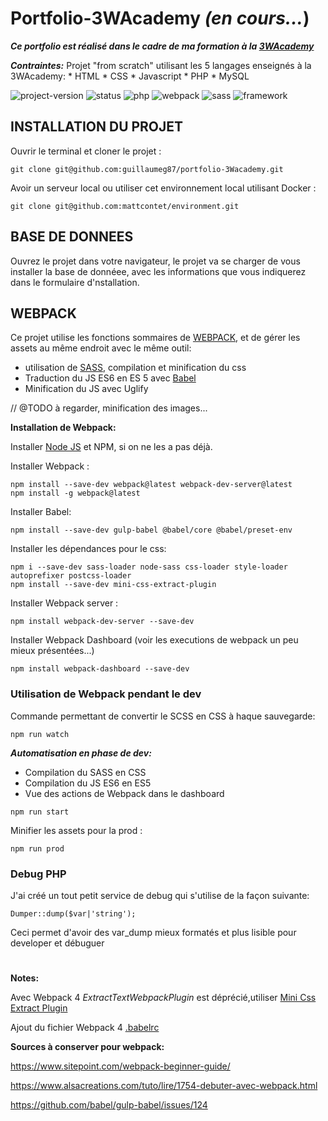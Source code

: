 # Portfolio-3WAcademy **_(en cours..._**)
**_Ce portfolio est réalisé dans le cadre de ma formation à la [3WAcademy](https://3wa.fr/)_**

**_Contraintes:_**
Projet "from scratch" utilisant les 5 langages enseignés à la 3WAcademy:
          * HTML
          * CSS
          * Javascript
          * PHP
          * MySQL
          <!-- https://shields.io/--> 
          <!-- exemple https://img.shields.io/badge/<LABEL>-<MESSAGE>-<COLOR> -->
 
![project-version](https://img.shields.io/badge/Project_version-0.0-red.svg)
![status](https://img.shields.io/badge/Status-in_development-blue.svg)
![php](https://img.shields.io/badge/php-7.3-blueviolet.svg?logo=php)
![webpack](https://img.shields.io/badge/webpack-4.39-yellow.svg?logo=webpack)
![sass](https://img.shields.io/badge/css-sass-pink.svg?logo=sass)
![framework](https://img.shields.io/badge/framework-from_scratch-black.svg)

## INSTALLATION DU PROJET

Ouvrir le terminal et cloner le projet : 
```
git clone git@github.com:guillaumeg87/portfolio-3Wacademy.git
```

Avoir un serveur local ou utiliser cet environnement local utilisant Docker : 
```
git clone git@github.com:mattcontet/environment.git
```
## BASE DE DONNEES

Ouvrez le projet dans votre navigateur, le projet va se charger de vous installer la base de donnéee, avec les informations que vous indiquerez dans le formulaire d'nstallation.
 
## WEBPACK

Ce projet utilise les fonctions sommaires de [WEBPACK](https://webpack.js.org/), et de gérer les assets au même endroit avec le même outil:
- utilisation de [SASS](https://sass-lang.com/), compilation et minification du css 
- Traduction du JS ES6 en ES 5 avec [Babel](https://babeljs.io/)
- Minification du JS avec Uglify

// @TODO à regarder, minification des images...

__Installation de Webpack:__
 
Installer [Node JS](https://nodejs.org/en/) et NPM, si on ne les a pas déjà.

Installer Webpack :
```  
npm install --save-dev webpack@latest webpack-dev-server@latest
npm install -g webpack@latest
```
Installer Babel:
```
npm install --save-dev gulp-babel @babel/core @babel/preset-env
```

Installer les dépendances pour le css:
```
npm i --save-dev sass-loader node-sass css-loader style-loader autoprefixer postcss-loader
npm install --save-dev mini-css-extract-plugin
```

Installer Webpack server : 
```
npm install webpack-dev-server --save-dev
```

Installer Webpack Dashboard (voir les executions de webpack un peu mieux présentées...)
```
npm install webpack-dashboard --save-dev
```
### Utilisation de Webpack pendant le dev

Commande permettant de convertir le SCSS en CSS à haque sauvegarde:
```
npm run watch
```

**_Automatisation en phase de dev:_**
- Compilation du SASS en CSS
- Compilation du JS ES6 en ES5
- Vue des actions de Webpack dans le dashboard
```
npm run start
```

Minifier les assets pour la prod : 
```
npm run prod
```

### Debug PHP
J'ai créé un tout petit service de debug qui s'utilise de la façon suivante:
```
Dumper::dump($var|'string');
```
Ceci permet d'avoir des var_dump mieux formatés et plus lisible pour developer et débuguer

#
__Notes:__ 

Avec Webpack 4 *ExtractTextWebpackPlugin* est déprécié,utiliser [Mini Css Extract Plugin](https://webpack.js.org/plugins/mini-css-extract-plugin/#root)

Ajout du fichier Webpack 4 [.babelrc](https://stackoverflow.com/questions/52092739/upgrade-to-babel-7-cannot-read-property-bindings-of-null/52092788)



__Sources à conserver pour webpack:__ 

https://www.sitepoint.com/webpack-beginner-guide/

https://www.alsacreations.com/tuto/lire/1754-debuter-avec-webpack.html

https://github.com/babel/gulp-babel/issues/124
